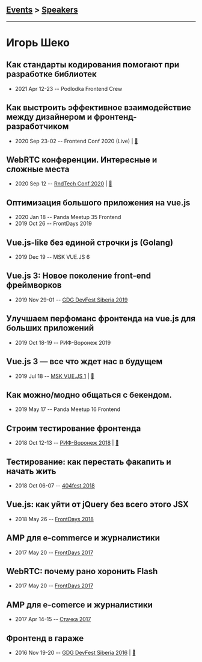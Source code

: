 ## [Events](../README.md) > [Speakers](../speakers.md)
---

# Игорь Шеко

## Как стандарты кодирования помогают при разработке библиотек
- 2021 Apr 12-23 -- Podlodka Frontend Crew    
## Как выстроить эффективное взаимодействие между дизайнером и фронтенд-разработчиком
- 2020 Sep 23-02 -- Frontend Conf 2020 (Live)  | [:notebook:](https://slides.com/irbisadm/effective-cooperate)  
## WebRTC конференции. Интересные и сложные места
- 2020 Sep 12 -- [RndTech Conf 2020](https://youtu.be/EouVG6fW4xM)  | [:notebook:](https://drive.google.com/file/d/1Q0l86TssSgI1gQXNFp0Xq6Htfj5SEjKN/view)  
## Оптимизация большого приложения на vue.js
- 2020 Jan 18 -- Panda Meetup 35 Frontend    
- 2019 Oct 26 -- FrontDays 2019    
## Vue.js-like без единой строчки js (Golang)
- 2019 Dec 19 -- MSK VUE.JS 6    
## Vue.js 3: Новое поколение front-end фреймворков
- 2019 Nov 29-01 -- [GDG DevFest Siberia 2019](https://youtu.be/WI94U4MyIIM)    
## Улучшаем перфоманс фронтенда на vue.js для больших приложений
- 2019 Oct 18-19 -- РИФ-Воронеж 2019    
## Vue.js 3 — все что ждет нас в будущем
- 2019 Jul 18 -- [MSK VUE.JS 1](https://youtu.be/C8GCxIF0ABY?t=222)  | [:notebook:](https://t.me/msk_vue_js/2274)  
## Как можно&#x2F;модно общаться с бекендом.
- 2019 May 17 -- Panda Meetup 16 Frontend    
## Строим тестирование фронтенда
- 2018 Oct 12-13 -- [РИФ-Воронеж 2018](https://youtu.be/pn4OPJW882U)  | [:notebook:](https://www.dropbox.com/s/6p5umgiooz5mo0f/IgorSheko.pdf)  
## Тестирование: как перестать факапить и начать жить
- 2018 Oct 06-07 -- [404fest 2018](https://www.youtube.com/watch?v=r9ScM-Sx5Co)    
## Vue.js: как уйти от jQuery без всего этого JSX
- 2018 May 26 -- [FrontDays 2018](https://www.youtube.com/watch?v=v841xHMOF54)    
## AMP для e-commerce и журналистики
- 2017 May 20 -- [FrontDays 2017](https://youtu.be/wmjWN4MvGXc)    
## WebRTC: почему рано хоронить Flash
- 2017 May 20 -- [FrontDays 2017](https://youtu.be/FKtjHP9pInI)    
## AMP для e-comerce и журналистики
- 2017 Apr 14-15 -- [Стачка 2017](https://www.youtube.com/watch?v=x9jySsNg1E4)    
## Фронтенд в гараже
- 2016 Nov 19-20 -- [GDG DevFest Siberia 2016](https://youtu.be/buXyYEy0uyg)  | [:notebook:](https://drive.google.com/file/d/0BzDlQCw44XA6WVhMQUhHUV81M3c/view)  
